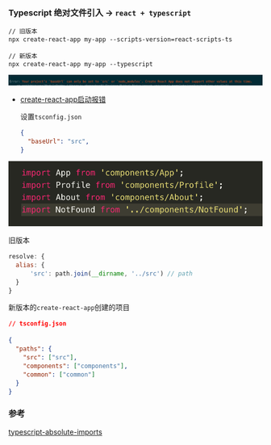 ### Typescript 绝对文件引入 -> `react + typescript`

```shell
// 旧版本
npx create-react-app my-app --scripts-version=react-scripts-ts

// 新版本
npx create-react-app my-app --typescript
```



![create-react-app-baseUrl.png](./images/create-react-app-baseUrl.png)

- [create-react-app启动报错](https://github.com/facebook/create-react-app/issues/6850)

  设置`tsconfig.json`

  ```json
  {
    "baseUrl": "src",
  }
  ```

![absolute-import.png](./images/absolute-import.png)

旧版本

```javascript
resolve: {
  alias: {
      'src': path.join(__dirname, '../src') // path
  }
}
```

新版本的`create-react-app`创建的项目

```json
// tsconfig.json

{
  "paths": {
    "src": ["src"],
    "components": ["components"],
    "common": ["common"]
  }
}
```

### 参考

[typescript-absolute-imports](https://create-react-app.dev/docs/importing-a-component#absolute-imports)


